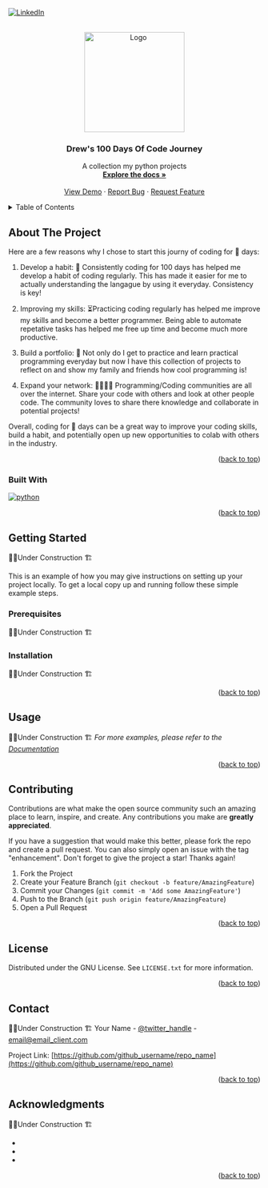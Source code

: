 <!-- Improved compatibility of back to top link: See: https://github.com/othneildrew/Best-README-Template/pull/73 -->
<a name="readme-top"></a>
<!--

-->



<!-- PROJECT SHIELDS -->
<!--
*** I'm using markdown "reference style" links for readability.
*** Reference links are enclosed in brackets [ ] instead of parentheses ( ).
*** See the bottom of this document for the declaration of the reference variables
*** for contributors-url, forks-url, etc. This is an optional, concise syntax you may use.
*** https://www.markdownguide.org/basic-syntax/#reference-style-links
-->
[![LinkedIn][linkedin-shield]][linkedin-url]



<!-- PROJECT LOGO -->
<br />
<div align="center">
  <a href="https://github.com/github_username/repo_name">
    <img src="https://s3.us-west-2.amazonaws.com/secure.notion-static.com/878fbc94-1f14-4149-984e-44d734ab3d1c/DALLE_2023-03-07_20.21.27_-_cartoon_python_typing_on_computer.png?X-Amz-Algorithm=AWS4-HMAC-SHA256&X-Amz-Content-Sha256=UNSIGNED-PAYLOAD&X-Amz-Credential=AKIAT73L2G45EIPT3X45%2F20230308%2Fus-west-2%2Fs3%2Faws4_request&X-Amz-Date=20230308T032335Z&X-Amz-Expires=86400&X-Amz-Signature=257a54ad94c3d44a8f629cc21bb06645fe7f6f123800e226dfab0f23d382c22e&X-Amz-SignedHeaders=host&response-content-disposition=filename%3D%22DALL%25C2%25B7E%25202023-03-07%252020.21.27%2520-%2520cartoon%2520python%2520typing%2520on%2520computer.png%22&x-id=GetObject" alt="Logo" width="200" height="200">
  </a>

<h3 align="center">Drew's 100 Days Of Code Journey</h3>

  <p align="center">
    A collection my python projects
    <br />
    <a href="https://github.com/github_username/repo_name"><strong>Explore the docs »</strong></a>
    <br />
    <br />
    <a href="https://github.com/github_username/repo_name">View Demo</a>
    ·
    <a href="https://github.com/github_username/repo_name/issues">Report Bug</a>
    ·
    <a href="https://github.com/github_username/repo_name/issues">Request Feature</a>
  </p>
</div>



<!-- TABLE OF CONTENTS -->
<details>
  <summary>Table of Contents</summary>
  <ol>
    <li>
      <a href="#about-the-project">About The Project</a>
      <ul>
        <li><a href="#built-with">Built With</a></li>
      </ul>
    </li>
    <li>
      <a href="#getting-started">Getting Started</a>
      <ul>
        <li><a href="#prerequisites">Prerequisites</a></li>
        <li><a href="#installation">Installation</a></li>
      </ul>
    </li>
    <li><a href="#usage">Usage</a></li>
    <li><a href="#roadmap">Roadmap</a></li>
    <li><a href="#contributing">Contributing</a></li>
    <li><a href="#license">License</a></li>
    <li><a href="#contact">Contact</a></li>
    <li><a href="#acknowledgments">Acknowledgments</a></li>
  </ol>
</details>



<!-- ABOUT THE PROJECT -->
## About The Project

Here are a few reasons why I chose to start this journy of coding for 💯 days:

  1. Develop a habit: 🔑 Consistently coding for 100 days has helped me develop a habit of coding regularly. This has made it easier for me to actually      understanding the langague by using it everyday. Consistency is key! 

  2. Improving my skills: ⏳Practicing coding regularly has helped me improve my skills and become a better programmer. Being able to automate                repetative tasks has helped me free up time and become much more productive.

  3. Build a portfolio: 💼 Not only do I get to practice and learn practical programming everyday but now I have this collection of projects to reflect      on and show my family and friends how cool programming is! 

  4. Expand your network: 👨‍👩‍👧‍👦 Programming/Coding communities are all over the internet. Share your code with others and look at other people code. The        community loves to share there knowledge and collaborate in potential projects!

Overall, coding for 💯 days can be a great way to improve your coding skills, build a habit, and potentially open up new opportunities to colab with others in the industry.

<p align="right">(<a href="#readme-top">back to top</a>)</p>



### Built With

[![python][Pythonlogo]][Python-url]

<p align="right">(<a href="#readme-top">back to top</a>)</p>



<!-- GETTING STARTED -->
## Getting Started
🚧🔨Under Construction 🏗️ 

This is an example of how you may give instructions on setting up your project locally.
To get a local copy up and running follow these simple example steps.

### Prerequisites
🚧🔨Under Construction 🏗️ 

### Installation
🚧🔨Under Construction 🏗️ 

<p align="right">(<a href="#readme-top">back to top</a>)</p>



<!-- USAGE EXAMPLES -->
## Usage
🚧🔨Under Construction 🏗️ 
_For more examples, please refer to the [Documentation](https://example.com)_

<p align="right">(<a href="#readme-top">back to top</a>)</p>


<!-- CONTRIBUTING -->
## Contributing

Contributions are what make the open source community such an amazing place to learn, inspire, and create. Any contributions you make are **greatly appreciated**.

If you have a suggestion that would make this better, please fork the repo and create a pull request. You can also simply open an issue with the tag "enhancement".
Don't forget to give the project a star! Thanks again!

1. Fork the Project
2. Create your Feature Branch (`git checkout -b feature/AmazingFeature`)
3. Commit your Changes (`git commit -m 'Add some AmazingFeature'`)
4. Push to the Branch (`git push origin feature/AmazingFeature`)
5. Open a Pull Request

<p align="right">(<a href="#readme-top">back to top</a>)</p>

<!-- LICENSE -->
## License

Distributed under the GNU License. See `LICENSE.txt` for more information.

<p align="right">(<a href="#readme-top">back to top</a>)</p>



<!-- CONTACT -->
## Contact
🚧🔨Under Construction 🏗️ 
Your Name - [@twitter_handle](https://twitter.com/twitter_handle) - email@email_client.com

Project Link: [https://github.com/github_username/repo_name](https://github.com/github_username/repo_name)

<p align="right">(<a href="#readme-top">back to top</a>)</p>



<!-- ACKNOWLEDGMENTS -->
## Acknowledgments
🚧🔨Under Construction 🏗️ 
* []()
* []()
* []()

<p align="right">(<a href="#readme-top">back to top</a>)</p>



<!-- MARKDOWN LINKS & IMAGES -->
<!-- https://www.markdownguide.org/basic-syntax/#reference-style-links -->
[contributors-shield]: https://img.shields.io/github/contributors/github_username/repo_name.svg?style=for-the-badge
[contributors-url]: https://github.com/github_username/repo_name/graphs/contributors
[forks-shield]: https://img.shields.io/github/forks/github_username/repo_name.svg?style=for-the-badge
[forks-url]: https://github.com/github_username/repo_name/network/members
[stars-shield]: https://img.shields.io/github/stars/github_username/repo_name.svg?style=for-the-badge
[stars-url]: https://github.com/github_username/repo_name/stargazers
[issues-shield]: https://img.shields.io/github/issues/github_username/repo_name.svg?style=for-the-badge
[issues-url]: https://github.com/github_username/repo_name/issues
[license-shield]: https://img.shields.io/github/license/github_username/repo_name.svg?style=for-the-badge
[license-url]: https://github.com/github_username/repo_name/blob/master/LICENSE.txt
[linkedin-shield]: https://img.shields.io/badge/-LinkedIn-black.svg?style=for-the-badge&logo=linkedin&colorB=555
[linkedin-url]: https://www.linkedin.com/in/andrew-hendrix-/
[product-screenshot]: images/screenshot.png
[Pythonlogo]:https://s3.us-west-2.amazonaws.com/secure.notion-static.com/04ba2089-f59c-464d-af68-a222d9d7f5cf/Python_%28programming_language%29-Logo.wine.svg?X-Amz-Algorithm=AWS4-HMAC-SHA256&X-Amz-Content-Sha256=UNSIGNED-PAYLOAD&X-Amz-Credential=AKIAT73L2G45EIPT3X45%2F20230308%2Fus-west-2%2Fs3%2Faws4_request&X-Amz-Date=20230308T035250Z&X-Amz-Expires=86400&X-Amz-Signature=7ec5e53d4b8761b13e9c0d6df84acc386a3b9cdaa5325f224893a8880b7da318&X-Amz-SignedHeaders=host&response-content-disposition=filename%3D%22Python_%28programming_language%29-Logo.wine.svg%22&x-id=GetObject
[Python-url]:https://www.python.org/


